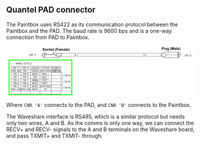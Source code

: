 ## Quantel PAD connector

The Paintbox uses RS422 as its communication protocol between the Paintbox and the PAD. The baud rate
is 9600 bps and is a one-way connection from PAD to Paintbox.

![Painbox to PAD wiring diagram](./2036-51-019-Control-Cable-Wiring.png)

Where `CNR 'A'` connects to the PAD, and `CNR 'B'` connects to the Paintbox.

The Waveshare interface is RS485, which is a similar protocol but needs only two wires, A and B.
As the comms is only one way, we can connect the RECV+ and RECV- signals to the A and B terminals on the
Waveshare board, and pass TXMIT+ and TXMIT- through.
